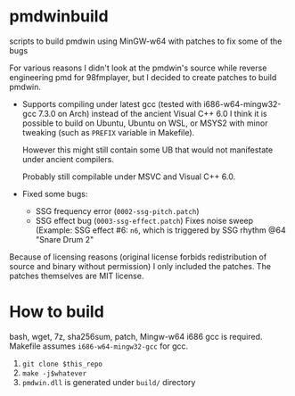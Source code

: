 # pmdwinbuild
scripts to build pmdwin using MinGW-w64 with patches to fix some of the bugs

For various reasons I didn't look at the pmdwin's source while reverse engineering pmd for 98fmplayer, but I decided to create patches to build pmdwin.

* Supports compiling under latest gcc (tested with i686-w64-mingw32-gcc 7.3.0 on Arch) instead of the ancient Visual C++ 6.0
  I think it is possible to build on Ubuntu, Ubuntu on WSL, or MSYS2 with minor tweaking (such as `PREFIX` variable in Makefile).

  However this might still contain some UB that would not manifestate under ancient compilers.

  Probably still compilable under MSVC and Visual C++ 6.0.

* Fixed some bugs:
  * SSG frequency error (`0002-ssg-pitch.patch`)
  * SSG effect bug (`0003-ssg-effect.patch`)
    Fixes noise sweep (Example: SSG effect #6: `n6`, which is triggered by SSG rhythm @64 "Snare Drum 2"

Because of licensing reasons (original license forbids redistribution of source and binary without permission) I only included the patches. The patches themselves are MIT license.

# How to build
  bash, wget, 7z, sha256sum, patch, Mingw-w64 i686 gcc is required.
  Makefile assumes `i686-w64-mingw32-gcc` for gcc.

  1. `git clone $this_repo`
  2. `make -j$whatever`
  3. `pmdwin.dll` is generated under `build/` directory
